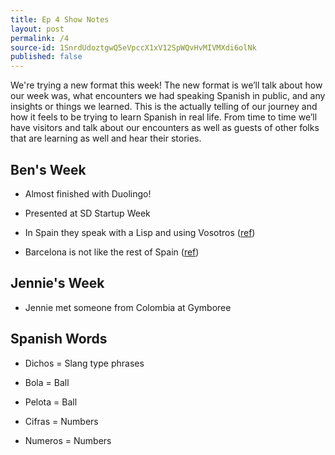 ```yaml
---
title: Ep 4 Show Notes
layout: post
permalink: /4
source-id: 1SnrdUdoztgwQ5eVpccX1xV12SpWQvHvMIVMXdi6olNk
published: false
---
```

We're trying a new format this week! The new format is we’ll talk about how our week was, what encounters we had speaking Spanish in public, and any insights or things we learned. This is the actually telling of our journey and how it feels to be trying to learn Spanish in real life. From time to time we’ll have visitors and talk about our encounters as well as guests of other folks that are learning as well and hear their stories.

## Ben's Week

* Almost finished with Duolingo!

* Presented at SD Startup Week

* In Spain they speak with a Lisp and using Vosotros ([ref](https://en.wikipedia.org/wiki/Phonological_history_of_Spanish_coronal_fricatives))

* Barcelona is not like the rest of Spain ([ref](https://en.wikipedia.org/wiki/Catalonia))

## Jennie's Week

* Jennie met someone from Colombia at Gymboree

## Spanish Words

* Dichos = Slang type phrases 

* Bola = Ball

* Pelota = Ball

* Cifras = Numbers

* Numeros = Numbers

